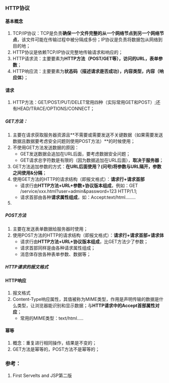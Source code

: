 ### HTTP协议
#### 基本概念
1. TCP/IP协议：TCP是负责**确保一个文件完整的从一个网络节点到另一个网络节点**，该文件可能在传输过程中被分隔成多份；IP协议是负责将数据包从网络到目的地；
2. HTTP协议是依赖TCP/IP协议完整地传输请求和响应的；
3. HTTP请求流：主要要素为**HTTP方法（POST/GET等），访问的URL，表单参数**；
4. HTTP响应流：主要要素为**状态码（描述请求是否成功），内容类型，内容（响应体）**；

#### 请求
1. HTTP方法：GET/POST/PUT/DELET常用四种（实际常用GET和POST）;还有HEAD/TRACE/OPTIONS/CONNECT；

##### GET方法：
1. 主要在请求获取服务器资源且**不需要或需要发送不关键数据（如果需要发送数据且数据要考虑安全问题则使用POST方法）**的时候使用；
2. 不使用GET方法发送数据的原因：
    * GET发送数据会追加在URL后面，要考虑数据安全问题；
    * GET请求总字符数是有限的（因为数据追加在URL后面），**取决于服务器**；
3. GET方法追加参数的方式：**在URL后面使用？(问号)将参数与URL隔开，参数之间使用&分隔**；
4. 使用GET方法的HTTP的请求结构（即报文格式）：**请求行+请求首部**
    * 请求行由**HTTP方法+URL+参数+协议版本组成**，例如：GET /service/xxx.html?user=admin&password=123 HTTP/1.1;
    * 请求首部由各种**请求属性组成**，如：Accept:text/html........
5. 

##### POST方法
1. 主要在发送表单数据给服务器时使用；
2. 使用POST方法的HTTP的请求结构（即报文格式）：**请求行+请求首部+请求体**
    * 请求行由**HTTP方法+URL+协议版本组成**，比GET方法少了参数；
    * 请求首部同样是由各种请求属性组成；
    * 消息体存放各种表单参数、数据等；

##### HTTP请求的报文格式

#### HTTP响应
1. 报文格式
2. Content-Type响应属性，其值被称为MIME类型，作用是声明传输的数据是什么类型，让浏览器能识别和显示数据；与**HTTP请求中的Accept首部属性对应**；
    * 常用的MIME类型：text/html.....


#### 幂等
1. 概念：重复进行相同操作，结果是不变的；
2. GET方法是幂等的，POST方法不是幂等的；

### 参考：
1. First Servelts and JSP第二版